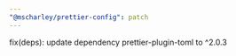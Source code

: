 ```yaml
---
"@mscharley/prettier-config": patch
---
```


fix(deps): update dependency prettier-plugin-toml to ^2.0.3
